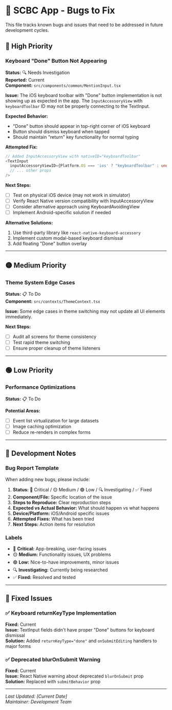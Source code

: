 # 🐛 SCBC App - Bugs to Fix

This file tracks known bugs and issues that need to be addressed in future development cycles.

## 🔴 High Priority

### Keyboard "Done" Button Not Appearing
**Status:** 🔍 Needs Investigation  
**Reported:** Current  
**Component:** `src/components/common/MentionInput.tsx`  

**Issue:**
The iOS keyboard toolbar with "Done" button implementation is not showing up as expected in the app. The `InputAccessoryView` with `keyboardToolbar` ID may not be properly connecting to the TextInput.

**Expected Behavior:**
- "Done" button should appear in top-right corner of iOS keyboard
- Button should dismiss keyboard when tapped
- Should maintain "return" key functionality for normal typing

**Attempted Fix:**
```typescript
// Added InputAccessoryView with nativeID="keyboardToolbar"
<TextInput
  inputAccessoryViewID={Platform.OS === 'ios' ? "keyboardToolbar" : undefined}
  // ... other props
/>
```

**Next Steps:**
- [ ] Test on physical iOS device (may not work in simulator)
- [ ] Verify React Native version compatibility with InputAccessoryView
- [ ] Consider alternative approach using KeyboardAvoidingView
- [ ] Implement Android-specific solution if needed

**Alternative Solutions:**
1. Use third-party library like `react-native-keyboard-accessory`
2. Implement custom modal-based keyboard dismissal
3. Add floating "Done" button overlay

---

## 🟡 Medium Priority

### Theme System Edge Cases
**Status:** 📋 To Do  
**Component:** `src/contexts/ThemeContext.tsx`  

**Issue:**
Some edge cases in theme switching may not update all UI elements immediately.

**Next Steps:**
- [ ] Audit all screens for theme consistency
- [ ] Test rapid theme switching
- [ ] Ensure proper cleanup of theme listeners

---

## 🟢 Low Priority

### Performance Optimizations
**Status:** 📋 To Do  

**Potential Areas:**
- [ ] Event list virtualization for large datasets
- [ ] Image caching optimization
- [ ] Reduce re-renders in complex forms

---

## 🔧 Development Notes

### Bug Report Template
When adding new bugs, please include:

1. **Status:** 🔴 Critical / 🟡 Medium / 🟢 Low / 🔍 Investigating / ✅ Fixed
2. **Component/File:** Specific location of the issue
3. **Steps to Reproduce:** Clear reproduction steps
4. **Expected vs Actual Behavior:** What should happen vs what happens
5. **Device/Platform:** iOS/Android specific issues
6. **Attempted Fixes:** What has been tried
7. **Next Steps:** Action items for resolution

### Labels
- 🔴 **Critical:** App-breaking, user-facing issues
- 🟡 **Medium:** Functionality issues, UX problems
- 🟢 **Low:** Nice-to-have improvements, minor issues
- 🔍 **Investigating:** Currently being researched
- ✅ **Fixed:** Resolved and tested

---

## 📝 Fixed Issues

### ✅ Keyboard returnKeyType Implementation
**Fixed:** Current  
**Issue:** TextInput fields didn't have proper "Done" buttons for keyboard dismissal  
**Solution:** Added `returnKeyType="done"` and `onSubmitEditing` handlers to major forms

### ✅ Deprecated blurOnSubmit Warning
**Fixed:** Current  
**Issue:** React Native warning about deprecated `blurOnSubmit` prop  
**Solution:** Replaced with `submitBehavior` prop

---

*Last Updated: [Current Date]*  
*Maintainer: Development Team* 